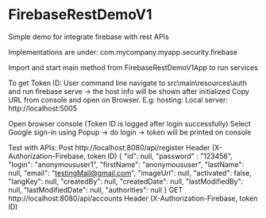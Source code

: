 # FirebaseRestDemoV1

Simple demo for integrate firebase with rest APIs

Implementations are under:
com.mycompany.myapp.security.firebase

Import and start main method from FirebaseRestDemoV1App to run services

To get Token ID:
User command line navigate to src\main\resources\auth and run firebase serve -> the host info will be shown after initialized
Copy URL from console and open on Browser. E.g:
hosting: Local server: http://localhost:5005

Open browser console (Token ID is logged after login successfully)
Select Google sign-in using Popup -> do login -> token will be printed on console

Test with APIs:
Post http://localhost:8080/api/register
Header (X-Authorization-Firebase, token ID)
{
"id": null,
"password" : "123456",
"login": "anonymoususer1",
"firstName": "anonymoususer",
"lastName": null,
"email": "testingMail@gmail.com",
"imageUrl": null,
"activated": false,
"langKey": null,
"createdBy": null,
"createdDate": null,
"lastModifiedBy": null,
"lastModifiedDate": null,
"authorities": null
}
GET http://localhost:8080/api/accounts
Header (X-Authorization-Firebase, token ID)
